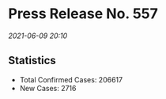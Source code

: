 
# Press Release No. 557
*2021-06-09 20:10*

## Statistics
* Total Confirmed Cases: 206617
* New Cases: 2716




        